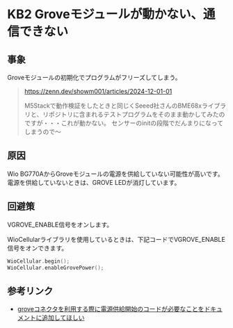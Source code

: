 # KB2 Groveモジュールが動かない、通信できない

## 事象

Groveモジュールの初期化でプログラムがフリーズしてしまう。

> https://zenn.dev/showm001/articles/2024-12-01-01
>
> M5Stackで動作検証をしたときと同じくSeeed社さんのBME68xライブラリと、リポジトリに含まれるテストプログラムをそのまま動かしてみたのですが・・・これが動かない。
センサーのinitの段階でだんまりになってしまうので～


## 原因

Wio BG770AからGroveモジュールの電源を供給していない可能性が高いです。
電源を供給していないときは、GROVE LEDが消灯しています。

## 回避策

VGROVE_ENABLE信号をオンします。

WioCellularライブラリを使用しているときは、下記コードでVGROVE_ENABLE信号をオンできます。

```cpp
WioCellular.begin();
WioCellular.enableGrovePower();
```

## 参考リンク

* [groveコネクタを利用する際に電源供給開始のコードが必要なことをドキュメントに追加してほしい](https://github.com/SeeedJP/wio_cellular/issues/18)
